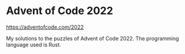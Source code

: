 # Advent of Code 2022
https://adventofcode.com/2022

My solutions to the puzzles of Advent of Code 2022. The programming language used is Rust.

